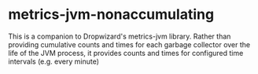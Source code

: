 # metrics-jvm-nonaccumulating
This is a companion to Dropwizard's metrics-jvm library. Rather than providing cumulative counts and times for each garbage collector over the life of the JVM process, it provides counts and times for configured time intervals (e.g. every minute)
